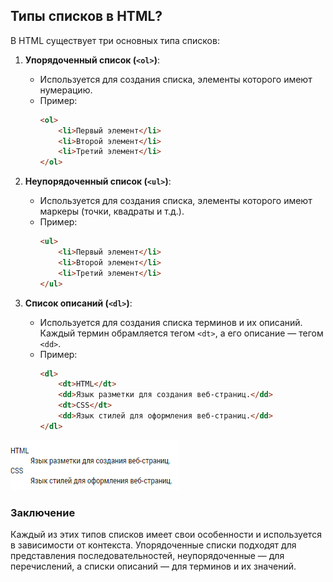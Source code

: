 ## Типы списков в HTML?

В HTML существует три основных типа списков:

1. **Упорядоченный список (`<ol>`)**:
   - Используется для создания списка, элементы которого имеют нумерацию.
   - Пример:
     ```html
     <ol>
         <li>Первый элемент</li>
         <li>Второй элемент</li>
         <li>Третий элемент</li>
     </ol>
     ```

2. **Неупорядоченный список (`<ul>`)**:
   - Используется для создания списка, элементы которого имеют маркеры (точки, квадраты и т.д.).
   - Пример:
     ```html
     <ul>
         <li>Первый элемент</li>
         <li>Второй элемент</li>
         <li>Третий элемент</li>
     </ul>
     ```

3. **Список описаний (`<dl>`)**:
   - Используется для создания списка терминов и их описаний. Каждый термин обрамляется тегом `<dt>`, а его описание — тегом `<dd>`.
   - Пример:
     ```html
     <dl>
         <dt>HTML</dt>
         <dd>Язык разметки для создания веб-страниц.</dd>
         <dt>CSS</dt>
         <dd>Язык стилей для оформления веб-страниц.</dd>
     </dl>
     ```

![alt text](image_12.png)

### Заключение
Каждый из этих типов списков имеет свои особенности и используется в зависимости от контекста. Упорядоченные списки подходят для представления последовательностей, неупорядоченные — для перечислений, а списки описаний — для терминов и их значений.